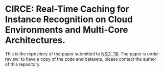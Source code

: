 # CIRCE: Real-Time Caching for Instance Recognition on Cloud Environments and Multi-Core Architectures.

This is the repository of the paper submitted to [NSDI '18](https://www.usenix.org/conference/nsdi18/call-for-papers). The paper is under review: to have a copy of the code and datasets, please contact the author of this repository.
